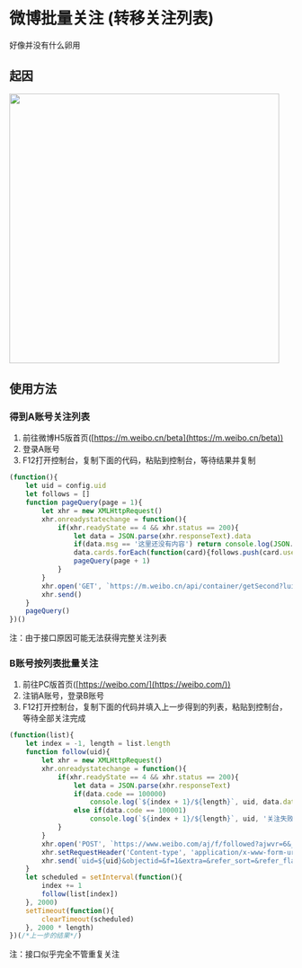# 微博批量关注 (转移关注列表)
好像并没有什么卵用

## 起因
<img src="https://user-images.githubusercontent.com/26399680/47438989-1b910300-d7de-11e8-9957-b68888426d36.png" width="480"/>

## 使用方法
### 得到A账号关注列表
1. 前往微博H5版首页([https://m.weibo.cn/beta](https://m.weibo.cn/beta))
2. 登录A账号
3. F12打开控制台，复制下面的代码，粘贴到控制台，等待结果并复制
```javascript
(function(){
	let uid = config.uid
	let follows = []
	function pageQuery(page = 1){
		let xhr = new XMLHttpRequest()	
		xhr.onreadystatechange = function(){
			if(xhr.readyState == 4 && xhr.status == 200){
				let data = JSON.parse(xhr.responseText).data
				if(data.msg == '这里还没有内容') return console.log(JSON.stringify(follows))
				data.cards.forEach(function(card){follows.push(card.user.id)})
				pageQuery(page + 1)
			}
		}
		xhr.open('GET', `https://m.weibo.cn/api/container/getSecond?luicode=10000011&lfid=100505${uid}&uid=${uid}&containerid=100505${uid}_-_FOLLOWERS&page=${page}`)
		xhr.send()
	}
	pageQuery()
})()
```
注：由于接口原因可能无法获得完整关注列表

### B账号按列表批量关注
1. 前往PC版首页([https://weibo.com/](https://weibo.com/))
2. 注销A账号，登录B账号
3. F12打开控制台，复制下面的代码并填入上一步得到的列表，粘贴到控制台，等待全部关注完成
```javascript
(function(list){
	let index = -1, length = list.length
	function follow(uid){
		let xhr = new XMLHttpRequest()
		xhr.onreadystatechange = function(){
			if(xhr.readyState == 4 && xhr.status == 200){
				let data = JSON.parse(xhr.responseText)
				if(data.code == 100000)
					console.log(`${index + 1}/${length}`, uid, data.data.fnick, '关注成功')
				else if(data.code == 100001)
					console.log(`${index + 1}/${length}`, uid, '关注失败')
			}
		}
		xhr.open('POST', `https://www.weibo.com/aj/f/followed?ajwvr=6&__rnd=${Date.now()}`)
		xhr.setRequestHeader('Content-type', 'application/x-www-form-urlencoded')
		xhr.send(`uid=${uid}&objectid=&f=1&extra=&refer_sort=&refer_flag=1005050001_&location=page_100505_home&oid=${uid}&wforce=1&nogroup=false&fnick=&refer_lflag=&refer_from=profile_headerv6&_t=0`)
	}
	let scheduled = setInterval(function(){
		index += 1
		follow(list[index])
	}, 2000)
	setTimeout(function(){
		clearTimeout(scheduled)
	}, 2000 * length)
})(/*上一步的结果*/)
```
注：接口似乎完全不管重复关注
